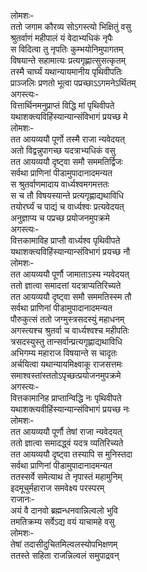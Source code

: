 लोमशः-  
ततो जगाम कौरव्य सोऽगस्त्यो भिक्षितुं वसु  
श्रुतर्वाणं महीपालं यं वेदाभ्यधिकं नृपैः  
स विदित्वा तु नृपतिः कुम्भयोनिमुपागतम्  
विषयान्ते सहामात्यः प्रत्यगृह्णात्सुसत्कृतम्  
तस्मै चार्घ्यं यथान्यायमानीय पृथिवीपतिः  
प्राञ्जलिः प्रणतो भूत्वा पप्रच्छाऽऽगमनेऽर्थितम्  
अगस्त्यः-  
वित्तार्थिनमनुप्राप्तं विद्धि मां पृथिवीपते  
यथाशक्त्यविहिंस्यान्यान्संविभागं प्रयच्छ मे  
लोमशः-  
तत आयव्ययौ पूर्णो तस्मै राजा न्यवेदयत्  
अतो विद्वन्नुपागच्छ यदत्राभ्यधिकं वसु  
तत आयव्ययौ दृष्ट्वा समौ सममतिर्द्विजः  
सर्वथा प्राणिनां पीडामुपादानादमन्यत  
स श्रुतर्वाणमादाय वार्ध्यश्वमगमत्ततः  
स च तौ विषयस्यान्ते प्रत्यगृह्णाद्यथाविधि  
तयोरर्घ्यं च पाद्यं च वार्ध्यश्वः प्रत्यवेदयत्  
अनुज्ञाप्य च पप्रच्छ प्रयोजनमुपक्रमे  
अगस्त्यः-  
वित्तकामाविह प्राप्तौ वार्ध्यश्व पृथिवीपते  
यथाशक्त्यविहिंस्यान्यान्संविभागं प्रयच्छ नौ  
लोमशः-  
तत आयव्ययौ पूर्णौ जामाताऽस्य न्यवेदयत्  
ततो ज्ञात्वा समादत्तां यदत्राप्यतिरिच्यते  
तत आयव्ययौ दृष्ट्वा समौ सममतिस्स्म तौ  
सर्वथा प्राणिनां पीडामुपादानादमन्यत  
पौरुकुत्सं ततो जग्मुस्त्रसदस्युं महाधनम्  
अगस्त्यश्च श्रुतर्वा च वार्ध्यश्वश्च महीपतिः  
त्रसदस्युस्तु तान्सर्वान्प्रत्यगृह्णाद्यथाविधि  
अभिगम्य महाराज विषयान्ते स चादृतः  
अर्चयित्वा यथान्यायमिक्ष्वाकू राजसत्तमः  
समाश्वस्तांस्ततोऽपृच्छत्प्रयोजनमुपक्रमे  
अगस्त्यः-  
वित्तकामानिह प्राप्तान्विद्धि नः पृथिवीपते  
यथाशक्त्यवीहिंस्यान्यान्संविभागं प्रयच्छ नः  
लोमशः-  
तत आयव्ययौ पूर्णौ तेषां राजा न्यवेदयत्  
ततो ज्ञात्वा समादद्ध्वं यदत्र व्यतिरिच्यते  
तत आयव्ययौ दृष्ट्वा तस्यापि स मुनिस्तदा  
सर्वथा प्राणिनां पीडामुपादानादमन्यत  
ततस्सर्वे समेत्याथ ते नृपास्तं महामुनिम्  
इदमूचुर्महाराज समवेक्ष्य परस्परम्  
राजानः-  
अयं वै दानवो ब्रह्मन्धनवान्निल्वलो भुवि  
तमतिक्रम्य सर्वेऽद्य वयं याचामहे वसु  
लोमशः-  
तेषां तदासीदुचितमिल्वलस्योपभिक्षणम्  
ततस्ते सहिता राजन्निल्वलं समुपाद्रवन्  

